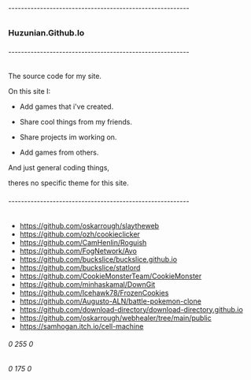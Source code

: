 ######  ---------------------------------------------------------

### Huzunian.Github.Io

######  ---------------------------------------------------------


The source code for my site.

On this site I:

- Add games that i've created.

- Share cool things from my friends.

- Share projects im working on.

- Add games from others.

And just general coding things,

theres no specific theme for this site.

###### ---------------------------------------------------------

- https://github.com/oskarrough/slaytheweb
- https://github.com/ozh/cookieclicker
- https://github.com/CamHenlin/Roguish
- https://github.com/FogNetwork/Avo
- https://github.com/buckslice/buckslice.github.io
- https://github.com/buckslice/statlord
- https://github.com/CookieMonsterTeam/CookieMonster
- https://github.com/minhaskamal/DownGit
- https://github.com/Icehawk78/FrozenCookies
- https://github.com/Augusto-ALN/battle-pokemon-clone
- https://github.com/download-directory/download-directory.github.io
- https://github.com/oskarrough/webhealer/tree/main/public
- https://samhogan.itch.io/cell-machine

###### 0 255 0
###### 0 175 0
